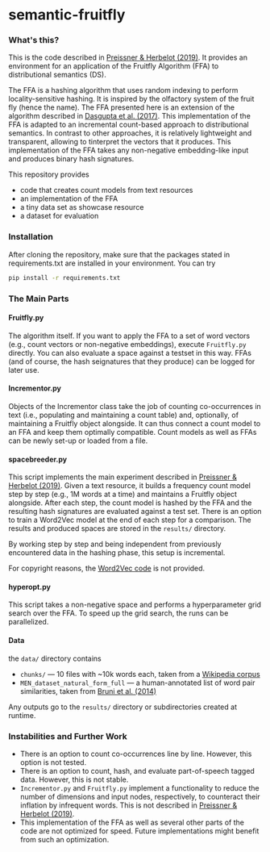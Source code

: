 # semantic-fruitfly

### What's this?
This is the code described in [Preissner & Herbelot (2019)](http://ceur-ws.org/Vol-2481/paper59.pdf "To be Fair: a Case for Cognitively-Inspired Models of Meaning"). It provides an environment for an application of the Fruitfly Algorithm (FFA) to distributional semantics (DS). 

The FFA is a hashing algorithm that uses random indexing to perform locality-sensitive hashing. It is inspired by the olfactory system of the fruit fly (hence the name). The FFA presented here is an extension of the algorithm described in [Dasgupta et al. (2017)](https://science.sciencemag.org/content/sci/358/6364/793.full.pdf). 
This implementation of the FFA is adapted to an incremental count-based approach to distributional semantics. In contrast to other approaches, it is relatively lightweight and transparent, allowing to tinterpret the vectors that it produces.
This implementation of the FFA takes any non-negative embedding-like input and produces binary hash signatures.

This repository provides 
- code that creates count models from text resources
- an implementation of the FFA
- a tiny data set as showcase resource
- a dataset for evaluation


### Installation 
After cloning the repository, make sure that the packages stated in requirements.txt are installed in your environment. You can try 
```bash
pip install -r requirements.txt
```

### The Main Parts

#### Fruitfly.py
The algorithm itself. If you want to apply the FFA to a set of word vectors (e.g., count vectors or non-negative embeddings), execute `Fruitfly.py` directly. You can also evaluate a space against a testset in this way.
FFAs (and of course, the hash seignatures that they produce) can be logged for later use.  

#### Incrementor.py
Objects of the Incrementor class take the job of counting co-occurrences in text (i.e., populating and maintaining a count table) and, optionally, of maintaining a Fruitfly object alongside. It can thus connect a count model to an FFA and keep them optimally compatible. Count models as well as FFAs can be newly set-up or loaded from a file.

#### spacebreeder.py
This script implements the main experiment described in [Preissner & Herbelot (2019)](http://ceur-ws.org/Vol-2481/paper59.pdf "To be Fair: a Case for Cognitively-Inspired Models of Meaning").
Given a text resource, it builds a frequency count model step by step (e.g., 1M words at a time) and maintains a Fruitfly object alongside. After each step, the count model is hashed by the FFA and the resulting hash signatures are evaluated against a test set. There is an option to train a Word2Vec model at the end of each step for a comparison. The results and produced spaces are stored in the `results/` directory. 

By working step by step and being independent from previously encountered data in the hashing phase, this setup is incremental.

For copyright reasons, the [Word2Vec code](https://github.com/tmikolov/word2vec "Word2Vec C implementation") is not provided.

#### hyperopt.py
This script takes a non-negative space and performs a hyperparameter grid search over the FFA. To speed up the grid search, the runs can be parallelized.

#### Data
the `data/` directory contains
- `chunks/` — 10 files with \~10k words each, taken from a [Wikipedia corpus](https://archive.org/details/enwiki-20181120 "Wikimedia dump from 2018-11-20")
- `MEN_dataset_natural_form_full` — a human-annotated list of word pair similarities, taken from [Bruni et al. (2014)](https://staff.fnwi.uva.nl/e.bruni/MEN)

Any outputs go to the `results/` directory or subdirectories created at runtime.


### Instabilities and Further Work
- There is an option to count co-occurrences line by line. However, this option is not tested.
- There is an option to count, hash, and evaluate part-of-speech tagged data. However, this is not stable.
- `Incrementor.py` and `Fruitfly.py` implement a functionality to reduce the number of dimensions and input nodes, respectively, to counteract their inflation by infrequent words. This is not described in [Preissner & Herbelot (2019)](http://ceur-ws.org/Vol-2481/paper59.pdf "To be Fair: a Case for Cognitively-Inspired Models of Meaning").
- This implementation of the FFA as well as several other parts of the code are not optimized for speed. Future implementations might benefit from such an optimization.
